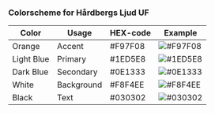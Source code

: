 ### Colorscheme for Hårdbergs Ljud UF

|    Color   |   Usage    | HEX-code | Example |
|    -----   |   -----    | -------- | ------- |
|    Orange  |   Accent   | #F97F08  | ![#F97F08](https://place-hold.it/15/F97F08?text) |
| Light Blue |  Primary   | #1ED5E8  | ![#1ED5E8](https://place-hold.it/15/1ED5E8?text) |
| Dark Blue  |  Secondary | #0E1333  | ![#0E1333](https://place-hold.it/15/0E1333?text) |
|   White    | Background | #F8F4EE  | ![#F8F4EE](https://place-hold.it/15/F8F4EE?text) |
|   Black    |    Text    | #030302  | ![#030302](https://place-hold.it/15/030302?text) |
